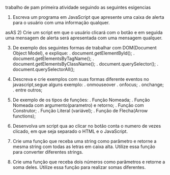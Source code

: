 trabalho de pam primeira atividade seguindo as seguintes esigencias 


1) Escreva um programa em JavaScript que apresente uma caixa de alerta para o usuário com uma informação qualquer.


asAS
2) Crie um  script em que o usuário clicará com o botão e em seguida uma mensagem de alerta será apresentada com uma mensagem qualquer.

  
3)  De exemplo dos seguintes formas de trabalhar com DOM(Document Object Model), e explique:
     . document.getElementById();
     . document.getElementsByTagName();
     . document.getElementsByClassName();
     . document.querySelector();
     . document.querySelectorAll();

4) Descreva e crie exemplos com suas formas diferente eventos no javascript,segue alguns exemplo:
  . onmouseover
  . onfocus;
  . onchange;
  . entre outros; 

 5) De exemplo de os tipos de funções:
    . Função Nomeada;
    . Função Nomeada com argumento(parametro) e retorno;
    . Função com Construtor;
    . Função Literal (variável);
    . Função de Flecha(Arrow functions);

 6)  Desenvolva um script qua ao clicar no botão conta o numero de vezes clicado,
em que seja separado o HTML e o JavaScript.

 7) Crie uma função que receba uma string como parâmetro
     e retorne a mesma string com todas as letras em caixa alta.
    Utilize essa função para converter diferentes strings.

 8) Crie uma função que receba dois números como parâmetros e retorne a soma deles.
     Utilize essa função para realizar somas diferentes.
